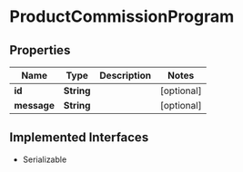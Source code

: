 

# ProductCommissionProgram


## Properties

| Name | Type | Description | Notes |
|------------ | ------------- | ------------- | -------------|
|**id** | **String** |  |  [optional] |
|**message** | **String** |  |  [optional] |


## Implemented Interfaces

* Serializable

